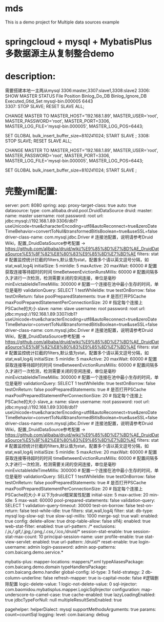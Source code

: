 # mds
This is a demo project for Multiple data sources example
# springcloud + mysql + MybatisPlus 多数据源主从复制整合demo
# description:
需要搭建本地一主两从mysql
3306:master,3307:slave1,3308:slave2
3306:
  SHOW MASTER STATUS
  File	            Position	Binlog_Do_DB	Binlog_Ignore_DB	Executed_Gtid_Set
  mysql-bin.000005	6443			
3307:
  STOP SLAVE;
  RESET SLAVE ALL;
  
  CHANGE MASTER TO 
  MASTER_HOST='192.168.1.89', 
  MASTER_USER='root', 
  MASTER_PASSWORD='root', 
  MASTER_PORT=3306,
  MASTER_LOG_FILE='mysql-bin.000005',
  MASTER_LOG_POS=6443;
  
  SET GLOBAL bulk_insert_buffer_size=8*1024*1024;
  START SLAVE ;
3308:
  STOP SLAVE;
  RESET SLAVE ALL;
  
  CHANGE MASTER TO 
  MASTER_HOST='192.168.1.89', 
  MASTER_USER='root', 
  MASTER_PASSWORD='root', 
  MASTER_PORT=3306,
  MASTER_LOG_FILE='mysql-bin.000005',
  MASTER_LOG_POS=6443;
  
  SET GLOBAL bulk_insert_buffer_size=8*1024*1024;
  START SLAVE ;
# 完整yml配置:
server:
  port: 8080
spring:
  aop:
    proxy-target-class: true
    auto: true
  datasource:
    type: com.alibaba.druid.pool.DruidDataSource
    druid:
      master:
        name: master
        username: root
        password: root
        url: jdbc:mysql://192.168.1.89:3306/db1?useUnicode=true&characterEncoding=utf8&autoReconnect=true&zeroDateTimeBehavior=convertToNull&transformedBitIsBoolean=true&useSSL=false
        driver-class-name: com.mysql.jdbc.Driver
        # 连接池配置，说明请参考Druid Wiki，配置_DruidDataSource参考配置 -> https://github.com/alibaba/druid/wiki/%E9%85%8D%E7%BD%AE_DruidDataSource%E5%8F%82%E8%80%83%E9%85%8D%E7%BD%AE
        filters: stat # 配置监控统计拦截的filters,默认值为stat，配置多个请以英文逗号分隔，如stat,wall,log4j
        initialSize: 5
        minIdle: 5
        maxActive: 20
        maxWait: 60000 # 配置获取连接等待超时的时间
        timeBetweenEvictionRunsMillis: 60000 # 配置间隔多久才进行一次检测，检测需要关闭的空闲连接，单位是毫秒
        minEvictableIdleTimeMillis: 300000 # 配置一个连接在池中最小生存的时间，单位是毫秒
        validationQuery: SELECT 1
        testWhileIdle: true
        testOnBorrow: false
        testOnReturn: false
        poolPreparedStatements: true # 是否打开PSCache
        maxPoolPreparedStatementPerConnectionSize: 20 # 指定每个连接上PSCache的大小
      slave:
        name: slave
        username: root
        password: root
        url: jdbc:mysql://192.168.1.89:3307/db1?useUnicode=true&characterEncoding=utf8&autoReconnect=true&zeroDateTimeBehavior=convertToNull&transformedBitIsBoolean=true&useSSL=false
        driver-class-name: com.mysql.jdbc.Driver
        # 连接池配置，说明请参考Druid Wiki，配置_DruidDataSource参考配置 -> https://github.com/alibaba/druid/wiki/%E9%85%8D%E7%BD%AE_DruidDataSource%E5%8F%82%E8%80%83%E9%85%8D%E7%BD%AE
        filters: stat # 配置监控统计拦截的filters,默认值为stat，配置多个请以英文逗号分隔，如stat,wall,log4j
        initialSize: 5
        minIdle: 5
        maxActive: 20
        maxWait: 60000 # 配置获取连接等待超时的时间
        timeBetweenEvictionRunsMillis: 60000 # 配置间隔多久才进行一次检测，检测需要关闭的空闲连接，单位是毫秒
        minEvictableIdleTimeMillis: 300000 # 配置一个连接在池中最小生存的时间，单位是毫秒
        validationQuery: SELECT 1
        testWhileIdle: true
        testOnBorrow: false
        testOnReturn: false
        poolPreparedStatements: true # 是否打开PSCache
        maxPoolPreparedStatementPerConnectionSize: 20 # 指定每个连接上PSCache的大小
      slave_a:
        name: slave
        username: root
        password: root
        url: jdbc:mysql://192.168.1.89:3308/db1?useUnicode=true&characterEncoding=utf8&autoReconnect=true&zeroDateTimeBehavior=convertToNull&transformedBitIsBoolean=true&useSSL=false
        driver-class-name: com.mysql.jdbc.Driver
        # 连接池配置，说明请参考Druid Wiki，配置_DruidDataSource参考配置 -> https://github.com/alibaba/druid/wiki/%E9%85%8D%E7%BD%AE_DruidDataSource%E5%8F%82%E8%80%83%E9%85%8D%E7%BD%AE
        filters: stat # 配置监控统计拦截的filters,默认值为stat，配置多个请以英文逗号分隔，如stat,wall,log4j
        initialSize: 5
        minIdle: 5
        maxActive: 20
        maxWait: 60000 # 配置获取连接等待超时的时间
        timeBetweenEvictionRunsMillis: 60000 # 配置间隔多久才进行一次检测，检测需要关闭的空闲连接，单位是毫秒
        minEvictableIdleTimeMillis: 300000 # 配置一个连接在池中最小生存的时间，单位是毫秒
        validationQuery: SELECT 1
        testWhileIdle: true
        testOnBorrow: false
        testOnReturn: false
        poolPreparedStatements: true # 是否打开PSCache
        maxPoolPreparedStatementPerConnectionSize: 20 # 指定每个连接上PSCache的大小
      # 以下为druid框架属性配置
      initial-size: 5
      max-active: 20
      min-idle: 5
      max-wait: 60000
      pool-prepared-statements: false
      validation-query: SELECT 1
      validation-query-timeout: 30000
      test-on-borrow: false
      test-on-return: false
      test-while-idle: true
      filters: stat,wall,log4j
      filter:
        stat:
          db-type: mysql
          log-slow-sql: true
          slow-sql-millis: 1000
          merge-sql: true
        wall:
          enabled: true
          config:
            delete-allow: true
            drop-table-allow: false
        slf4j:
          enabled: true
      web-stat-filter:
        enabled: true
        url-pattern: /*
        exclusions: /*.js,/*.gif,/*.jpg,/*.png,/*.css,/*.ico,/druid/*
        session-stat-enable: true
        session-stat-max-count: 10
        principal-session-name: user
        profile-enable: true
      stat-view-servlet:
        enabled: true
        url-pattern: /druid/*
        reset-enable: true
        login-username: admin
        login-password: admin
      aop-patterns: com.baicang.demo.service.*


mybatis-plus:
  mapper-locations: mappers/*.xml
  typeAliasesPackage: com.baicang.demo.domain
  typeHandlersPackage: com.baicang.demo.handler
  global-config:
    id-type: 3
    field-strategy: 2
    db-column-underline: false
    refresh-mapper: true
    is-capital-mode: false
    #逻辑删除配置
    logic-delete-value: 1
    logic-not-delete-value: 0
    sql-injector: com.baomidou.mybatisplus.mapper.LogicSqlInjector
  configuration:
    map-underscore-to-camel-case: true
    cache-enabled: true
    lazyLoadingEnabled: true
    jdbcTypeForNull: null
    multipleResultSetsEnabled: true


pagehelper:
    helperDialect: mysql
    supportMethodsArguments: true
    params: count=countSql
logging:
  level:
    com.baicang: debug
  
